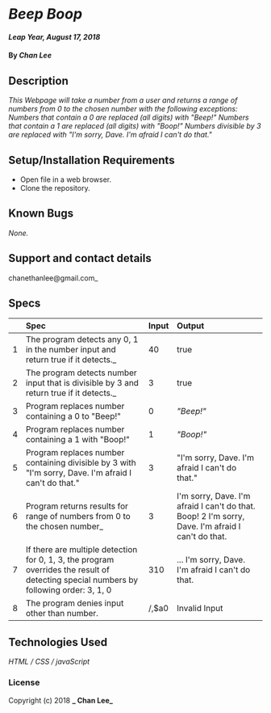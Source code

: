 # _Beep Boop_

#### _Leap Year, August 17, 2018_

#### By _**Chan Lee**_

## Description

_This Webpage will take a number from a user and returns a range of numbers from 0 to the chosen number with the following exceptions:
Numbers that contain a 0 are replaced (all digits) with "Beep!"
Numbers that contain a 1 are replaced (all digits) with "Boop!"
Numbers divisible by 3 are replaced with "I'm sorry, Dave. I'm afraid I can't do that."_

## Setup/Installation Requirements

* Open file in a web browser.
* Clone the repository.

## Known Bugs

_None._

## Support and contact details

chanethanlee@gmail.com_

## Specs

| | Spec | Input | Output |
| :-------------     | :-------------     | :------------- | :------------- |
| 1 |The program detects any 0, 1 in the number input and return true if it detects._  | 40 | true |
| 2 |The program detects number input that is divisible by 3 and return true if it detects._  | 3 | true |
| 3 | Program replaces number containing a 0 to "Beep!"  | 0 | _"Beep!"_ |
| 4 | Program replaces number containing a 1 with "Boop!" | 1 | _"Boop!"_ |
| 5 | Program replaces number containing divisible by 3 with "I'm sorry, Dave. I'm afraid I can't do that." | 3 | "I'm sorry, Dave. I'm afraid I can't do that." |
| 6 | Program returns results for range of numbers from 0 to the chosen number_ | 3 | I'm sorry, Dave. I'm afraid I can't do that. Boop! 2 I'm sorry, Dave. I'm afraid I can't do that. |
| 7 | If there are multiple detection for 0, 1, 3, the program overrides the result of detecting special numbers by following order: 3, 1, 0 | 310 | ... I'm sorry, Dave. I'm afraid I can't do that. |
| 8 | The program denies input other than number. | /,$a0 | Invalid Input |

## Technologies Used

_HTML / CSS / javaScript_

### License

Copyright (c) 2018 **_ Chan Lee_**
